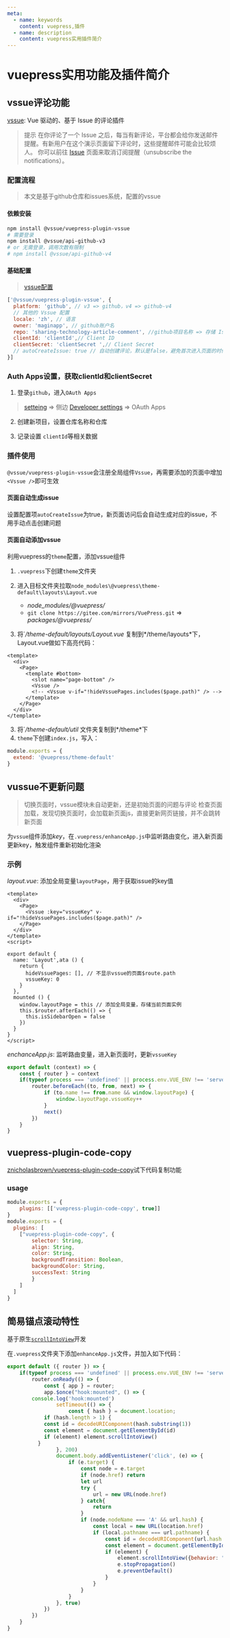 ```yaml
---
meta:
  - name: keywords
    content: vuepress,插件
  - name: description
    content: vuepress实用插件简介
---
```


# vuepress实用功能及插件简介

## vssue评论功能

[vssue](https://vssue.js.org/zh/): Vue 驱动的、基于 Issue 的评论插件

> 提示
> 在你评论了一个 Issue 之后，每当有新评论，平台都会给你发送邮件提醒。有新用户在这个演示页面留下评论时，这些提醒邮件可能会比较烦人。
> 你可以前往 [Issue]() 页面来取消订阅提醒（unsubscribe the notifications）。


### 配置流程

> 本文是基于github仓库和issues系统，配置的vssue

#### 依赖安装

```bash
npm install @vssue/vuepress-plugin-vssue
# 需要登录
npm install @vssue/api-github-v3
# or 无需登录，调用次数有限制
# npm install @vssue/api-github-v4 
```

#### 基础配置

> [vssue配置](https://vssue.js.org/zh/options/)


```js
['@vssue/vuepress-plugin-vssue', {
  platform: 'github', // v3 => github，v4 => github-v4
  // 其他的 Vssue 配置
  locale: 'zh', // 语言
  owner: 'maginapp', // github账户名
  repo: 'sharing-technology-article-comment', //github项目名称 => 存储 Issue 和评论
  clientId: 'clientId',// Client ID
  clientSecret: 'clientSecret ',// Client Secret
  // autoCreateIssue: true // 自动创建评论，默认是false，避免首次进入页面的时候需要点击创建评论的按钮
}]
```

### Auth Apps设置，获取clientId和clientSecret

1. 登录`github`，进入`OAuth Apps`

> [setteing](https://github.com/settings/profile) => 侧边 [Developer settings](https://github.com/settings/apps) => OAuth Apps

<imgWithBase src="/webstatic/2020-05-01-token-get.png" />

2. 创建新项目，设置仓库名称和仓库

<imgWithBase src="https://maginapp.github.io/static-website/images/images-wait-sharp/about-config/githun-setting-auth-knock-blog-create.png" />

3. 记录设置 `clientId`等相关数据

<imgWithBase src="https://maginapp.github.io/static-website/images/images-wait-sharp/about-config/githun-setting-auth-knock-blog-comment.png" />

### 插件使用

`@vssue/vuepress-plugin-vssue`会注册全局组件`Vssue`，再需要添加的页面中增加`<Vssue />`即可生效

<imgWithBase src="https://maginapp.github.io/static-website/images/images-wait-sharp/about-config/githun-setting-auth-knock-review.png" />

#### 页面自动生成issue

设置配置项`autoCreateIssue`为true，新页面访问后会自动生成对应的issue，不用手动点击创建问题
#### 页面自动添加vssue

利用vuepress的`theme`配置，添加vssue组件


1. `.vuepress`下创建`theme`文件夹

1. 进入目标文件夹拉取`node_modules\@vuepress\theme-default\layouts\Layout.vue`
    * *node_modules/@vuepress/*
    * `git clone https://gitee.com/mirrors/VuePress.git` => *packages/@vuepress/*
2. 将`*/theme-default/layouts/Layout.vue* 复制到*/theme/layouts*下，Layout.vue做如下高亮代码：

```vue {6}
<template>
  <div>
    <Page>
      <template #bottom>
        <slot name="page-bottom" />
        <Vssue />
        <!-- <Vssue v-if="!hideVssuePages.includes($page.path)" /> -->
      </template>
    </Page>
  </div>
</template>
```

3. 将`*/theme-default/util* 文件夹复制到*/theme*下
4. `theme`下创建`index.js`，写入：
```js
module.exports = {
  extend: '@vuepress/theme-default'
}
```

## vussue不更新问题

> 切换页面时，vssue模块未自动更新，还是初始页面的问题与评论
> 检查页面加载，发现切换页面时，会加载新页面js，直接更新网页链接，并不会跳转新页面

为`vssue`组件添加*key*，在`.vuepress/enhanceApp.js`中监听路由变化，进入新页面更新key，触发组件重新初始化渲染

### 示例

*layout.vue*: 添加全局变量`layoutPage`，用于获取issue的key值

```vue
<template>
  <div>
    <Page>
      <Vssue :key="vssueKey" v-if="!hideVssuePages.includes($page.path)" />
    </Page>
  </div>
</template>
<script>

export default {
  name: 'Layout',ata () {
    return {
      hideVssuePages: [], // 不显示vssue的页面$route.path
      vssueKey: 0
    }
  },
  mounted () {
    window.layoutPage = this // 添加全局变量，存储当前页面实例
    this.$router.afterEach(() => {
      this.isSidebarOpen = false
    })
  }
}
</script>
```

*enchanceApp.js*: 监听路由变量，进入新页面时，更新`vssueKey`

```js
export default (context) => {
	const { router } = context
	if(typeof process === 'undefined' || process.env.VUE_ENV !== 'server') {
		router.beforeEach((to, from, next) => {
			if (to.name !== from.name && window.layoutPage) {
				window.layoutPage.vssueKey++
			}
			next()
		})
	}
}
```

## vuepress-plugin-code-copy

[znicholasbrown/vuepress-plugin-code-copy](https://github.com/znicholasbrown/vuepress-plugin-code-copy)试下代码复制功能

### usage

```js
module.exports = {
    plugins: [['vuepress-plugin-code-copy', true]]
}
module.exports = {
  plugins: [
    ["vuepress-plugin-code-copy", {
        selector: String,
        align: String,
        color: String,
        backgroundTransition: Boolean,
        backgroundColor: String,
        successText: String
        }
    ]
  ]
}
```

## 简易锚点滚动特性

基于原生[`scrollIntoView`](https://developer.mozilla.org/zh-CN/docs/Web/API/Element/scrollIntoView)开发

在`.vuepress`文件夹下添加`enhanceApp.js`文件，并加入如下代码：

```js
export default ({ router }) => {
	if(typeof process === 'undefined' || process.env.VUE_ENV !== 'server') {
		router.onReady(() => {
			const { app } = router;
			app.$once("hook:mounted", () => {
        console.log('hook:mounted')
				setTimeout(() => {
					const { hash } = document.location;
            if (hash.length > 1) {
            const id = decodeURIComponent(hash.substring(1))
            const element = document.getElementById(id)
            if (element) element.scrollIntoView()
          }
				}, 200)
				document.body.addEventListener('click', (e) => {
					if (e.target) {
						const node = e.target
						if (node.href) return
						let url
						try {
							url = new URL(node.href)
						} catch{
							return
						}
						if (node.nodeName === 'A' && url.hash) {
							const local = new URL(location.href)
							if (local.pathname === url.pathname) {
								const id = decodeURIComponent(url.hash.substring(1))
								const element = document.getElementById(id)
								if (element) {
									element.scrollIntoView({behavior: "smooth"})
									e.stopPropagation()
									e.preventDefault()
								}
							}
						}
					}
				}, true)
			})
		})
	}
}
```

